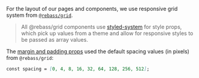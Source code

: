 For the layout of our pages and components, we use responsive grid system from [`@rebass/grid`](https://www.npmjs.com/package/@rebass/grid).

> All @rebass/grid components use [styled-system](https://github.com/jxnblk/styled-system) for style props, which pick up values from a theme and allow for responsive styles to be passed as array values.

The [margin and padding props](https://www.npmjs.com/package/@rebass/grid#margin-and-padding-props) used the default spacing values (in pixels) from `@rebass/grid`:

```md
const spacing = [0, 4, 8, 16, 32, 64, 128, 256, 512];
```


